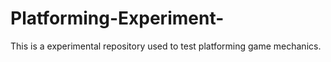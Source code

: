 # Platforming-Experiment-
This is a experimental repository used to test platforming game mechanics.
